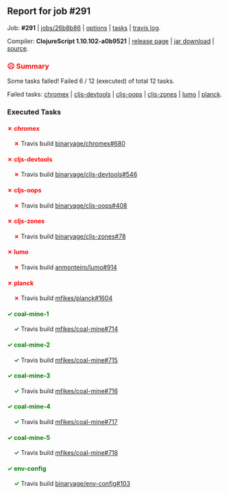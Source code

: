 ## Report for job #291

Job: **#291** | [jobs/26b8b86](https://github.com/cljs-oss/canary/commit/26b8b86df6927d56b9205e2d5558b43f31ea6344) | [options](options.edn) | [tasks](tasks.edn) | [travis log](https://travis-ci.org/cljs-oss/canary/builds/348636510).

Compiler: **ClojureScript 1.10.102-a0b9521** | [release page](https://github.com/cljs-oss/canary/releases/tag/r1.10.102-a0b9521) | [jar download](https://github.com/cljs-oss/canary/releases/download/r1.10.102-a0b9521/clojurescript-1.10.102-a0b9521.jar) | [source](https://github.com/clojure/clojurescript/commit/a0b952129a087a724fc6f89cb9b1a5960426dfd6).

### <b style='color:red'>☹ Summary</b>

Some tasks failed! Failed 6 / 12 (executed) of total 12 tasks.

Failed tasks: [chromex](#-chromex) | [cljs-devtools](#-cljs-devtools) | [cljs-oops](#-cljs-oops) | [cljs-zones](#-cljs-zones) | [lumo](#-lumo) | [planck](#-planck).

### Executed Tasks

#### <b style='color:red'>&#x2717; chromex</b>
&nbsp;&nbsp;&nbsp;&nbsp;<b style='color:red'>&#x2717;</b> Travis build [binaryage/chromex#680](https://travis-ci.org/binaryage/chromex/builds/348637426)<br>

#### <b style='color:red'>&#x2717; cljs-devtools</b>
&nbsp;&nbsp;&nbsp;&nbsp;<b style='color:red'>&#x2717;</b> Travis build [binaryage/cljs-devtools#546](https://travis-ci.org/binaryage/cljs-devtools/builds/348637445)<br>

#### <b style='color:red'>&#x2717; cljs-oops</b>
&nbsp;&nbsp;&nbsp;&nbsp;<b style='color:red'>&#x2717;</b> Travis build [binaryage/cljs-oops#408](https://travis-ci.org/binaryage/cljs-oops/builds/348637451)<br>

#### <b style='color:red'>&#x2717; cljs-zones</b>
&nbsp;&nbsp;&nbsp;&nbsp;<b style='color:red'>&#x2717;</b> Travis build [binaryage/cljs-zones#78](https://travis-ci.org/binaryage/cljs-zones/builds/348637453)<br>

#### <b style='color:red'>&#x2717; lumo</b>
&nbsp;&nbsp;&nbsp;&nbsp;<b style='color:red'>&#x2717;</b> Travis build [anmonteiro/lumo#914](https://travis-ci.org/anmonteiro/lumo/builds/348637483)<br>

#### <b style='color:red'>&#x2717; planck</b>
&nbsp;&nbsp;&nbsp;&nbsp;<b style='color:red'>&#x2717;</b> Travis build [mfikes/planck#1604](https://travis-ci.org/mfikes/planck/builds/348637487)<br>

#### <b style='color:green'>&#x2713; coal-mine-1</b>
&nbsp;&nbsp;&nbsp;&nbsp;<b style='color:green'>&#x2713;</b> Travis build [mfikes/coal-mine#714](https://travis-ci.org/mfikes/coal-mine/builds/348637448)<br>

#### <b style='color:green'>&#x2713; coal-mine-2</b>
&nbsp;&nbsp;&nbsp;&nbsp;<b style='color:green'>&#x2713;</b> Travis build [mfikes/coal-mine#715](https://travis-ci.org/mfikes/coal-mine/builds/348637457)<br>

#### <b style='color:green'>&#x2713; coal-mine-3</b>
&nbsp;&nbsp;&nbsp;&nbsp;<b style='color:green'>&#x2713;</b> Travis build [mfikes/coal-mine#716](https://travis-ci.org/mfikes/coal-mine/builds/348637461)<br>

#### <b style='color:green'>&#x2713; coal-mine-4</b>
&nbsp;&nbsp;&nbsp;&nbsp;<b style='color:green'>&#x2713;</b> Travis build [mfikes/coal-mine#717](https://travis-ci.org/mfikes/coal-mine/builds/348637465)<br>

#### <b style='color:green'>&#x2713; coal-mine-5</b>
&nbsp;&nbsp;&nbsp;&nbsp;<b style='color:green'>&#x2713;</b> Travis build [mfikes/coal-mine#718](https://travis-ci.org/mfikes/coal-mine/builds/348637473)<br>

#### <b style='color:green'>&#x2713; env-config</b>
&nbsp;&nbsp;&nbsp;&nbsp;<b style='color:green'>&#x2713;</b> Travis build [binaryage/env-config#103](https://travis-ci.org/binaryage/env-config/builds/348637463)<br>